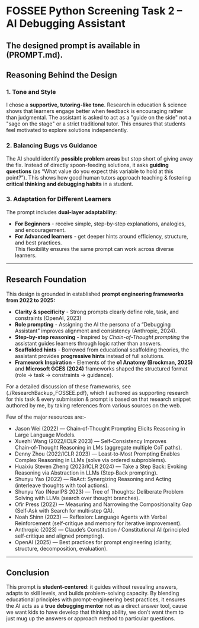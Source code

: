 # FOSSEE Python Screening Task 2 – AI Debugging Assistant 

The designed prompt is available in (PROMPT.md). 
---

## Reasoning Behind the Design 

### 1. Tone and Style
I chose a **supportive, tutoring-like tone**. Research in education & science shows that learners engage better when feedback is encouraging rather than judgmental. The assistant is asked to act as a "guide on the side" not a "sage on the stage" or a strict traditional tutor. This ensures that students feel motivated to explore solutions independently. 

### 2. Balancing Bugs vs Guidance
The AI should identify **possible problem areas** but stop short of giving away the fix. Instead of directly spoon-feeding solutions, it asks **guiding questions** (as “What value do you expect this variable to hold at this point?”). This shows how good human tutors approach teaching & fostering **critical thinking and debugging habits** in a student.  

### 3. Adaptation for Different Learners
The prompt includes **dual-layer adaptability**:
- **For Beginners** - receive simple, step-by-step explanations, analogies, and encouragement.  
- **For Advanced learners** - get deeper hints around efficiency, structure, and best practices.  
This flexibility ensures the same prompt can work across diverse learners. 

--- 


## Research Foundation 
This design is grounded in established **prompt engineering frameworks from 2022 to 2025:**
- **Clarity & specificity** - Strong prompts clearly define role, task, and constraints (OpenAI, 2023)
- **Role prompting** - Assigning the AI the persona of a “Debugging Assistant” improves alignment and consistency (Anthropic, 2024).   
- **Step-by-step reasoning** - Inspired by *Chain-of-Thought prompting* the assistant guides learners through logic rather than answers.
- **Scaffolded hints** - Borrowed from educational scaffolding theories, the assistant provides **progressive hints** instead of full solutions. 
- **Framework Inspiration** - Elements of the **o1 Anatomy (Brockman, 2025)** and **Microsoft GCES (2024)** frameworks shaped the structured format (role → task → constraints → guidance). 
 
For a detailed discussion of these frameworks, see (./ResearchBackup_FOSSEE.pdf), which I authored as supporting research for this task & every submission & prompt is based on that research snippet authored by me, by taking references from various sources on the web.

Few of the major resources are:-
- Jason Wei (2022) — Chain‑of‑Thought Prompting Elicits Reasoning in Large Language Models.
- Xuezhi Wang (2022/ICLR 2023) — Self‑Consistency Improves Chain‑of‑Thought Reasoning in LMs (aggregate multiple CoT paths).
- Denny Zhou (2022/ICLR 2023) — Least‑to‑Most Prompting Enables Complex Reasoning in LLMs (solve via ordered subproblems).
- Huaixiu Steven Zheng (2023/ICLR 2024) — Take a Step Back: Evoking Reasoning via Abstraction in LLMs (Step‑Back prompting).
- Shunyu Yao (2022) — ReAct: Synergizing Reasoning and Acting (interleave thoughts with tool actions).
- Shunyu Yao (NeurIPS 2023) — Tree of Thoughts: Deliberate Problem Solving with LLMs (search over thought branches).
- Ofir Press (2022) — Measuring and Narrowing the Compositionality Gap (Self‑Ask with Search for multi‑step QA).
- Noah Shinn (2023) — Reflexion: Language Agents with Verbal Reinforcement (self‑critique and memory for iterative improvement).
- Anthropic (2023) — Claude’s Constitution / Constitutional AI (principled self‑critique and aligned prompting).
- OpenAI (2025) — Best practices for prompt engineering (clarity, structure, decomposition, evaluation).

---  

## Conclusion 
This prompt is **student-centered**: it guides without revealing answers, adapts to skill levels, and builds problem-solving capacity. By blending educational principles with prompt-engineering best practices, it ensures the AI acts as a **true debugging mentor** not as a direct answer tool, cause we want kids to have develop that thinking ability, we don't want them to just mug up the answers or approach method to particular questions.
